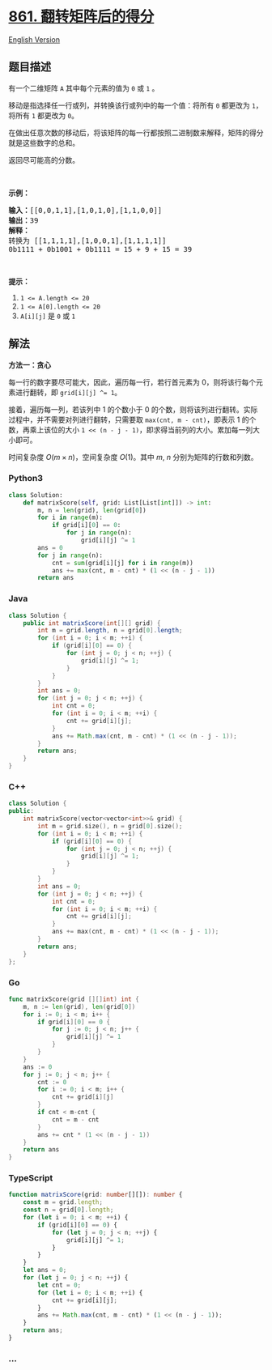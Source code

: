 # [861. 翻转矩阵后的得分](https://leetcode.cn/problems/score-after-flipping-matrix)

[English Version](/solution/0800-0899/0861.Score%20After%20Flipping%20Matrix/README_EN.md)

## 题目描述

<!-- 这里写题目描述 -->

<p>有一个二维矩阵&nbsp;<code>A</code> 其中每个元素的值为&nbsp;<code>0</code>&nbsp;或&nbsp;<code>1</code>&nbsp;。</p>

<p>移动是指选择任一行或列，并转换该行或列中的每一个值：将所有 <code>0</code> 都更改为 <code>1</code>，将所有 <code>1</code> 都更改为 <code>0</code>。</p>

<p>在做出任意次数的移动后，将该矩阵的每一行都按照二进制数来解释，矩阵的得分就是这些数字的总和。</p>

<p>返回尽可能高的分数。</p>

<p>&nbsp;</p>

<ol>
</ol>

<p><strong>示例：</strong></p>

<pre><strong>输入：</strong>[[0,0,1,1],[1,0,1,0],[1,1,0,0]]
<strong>输出：</strong>39
<strong>解释：
</strong>转换为 [[1,1,1,1],[1,0,0,1],[1,1,1,1]]
0b1111 + 0b1001 + 0b1111 = 15 + 9 + 15 = 39</pre>

<p>&nbsp;</p>

<p><strong>提示：</strong></p>

<ol>
	<li><code>1 &lt;= A.length &lt;= 20</code></li>
	<li><code>1 &lt;= A[0].length &lt;= 20</code></li>
	<li><code>A[i][j]</code>&nbsp;是&nbsp;<code>0</code> 或&nbsp;<code>1</code></li>
</ol>

## 解法

<!-- 这里可写通用的实现逻辑 -->

**方法一：贪心**

每一行的数字要尽可能大，因此，遍历每一行，若行首元素为 0，则将该行每个元素进行翻转，即 `grid[i][j] ^= 1`。

接着，遍历每一列，若该列中 1 的个数小于 0 的个数，则将该列进行翻转。实际过程中，并不需要对列进行翻转，只需要取 `max(cnt, m - cnt)`，即表示 1 的个数，再乘上该位的大小 `1 << (n - j - 1)`，即求得当前列的大小。累加每一列大小即可。

时间复杂度 $O(m\times n)$，空间复杂度 $O(1)$。其中 $m$, $n$ 分别为矩阵的行数和列数。

<!-- tabs:start -->

### **Python3**

<!-- 这里可写当前语言的特殊实现逻辑 -->

```python
class Solution:
    def matrixScore(self, grid: List[List[int]]) -> int:
        m, n = len(grid), len(grid[0])
        for i in range(m):
            if grid[i][0] == 0:
                for j in range(n):
                    grid[i][j] ^= 1
        ans = 0
        for j in range(n):
            cnt = sum(grid[i][j] for i in range(m))
            ans += max(cnt, m - cnt) * (1 << (n - j - 1))
        return ans
```

### **Java**

<!-- 这里可写当前语言的特殊实现逻辑 -->

```java
class Solution {
    public int matrixScore(int[][] grid) {
        int m = grid.length, n = grid[0].length;
        for (int i = 0; i < m; ++i) {
            if (grid[i][0] == 0) {
                for (int j = 0; j < n; ++j) {
                    grid[i][j] ^= 1;
                }
            }
        }
        int ans = 0;
        for (int j = 0; j < n; ++j) {
            int cnt = 0;
            for (int i = 0; i < m; ++i) {
                cnt += grid[i][j];
            }
            ans += Math.max(cnt, m - cnt) * (1 << (n - j - 1));
        }
        return ans;
    }
}
```

### **C++**

```cpp
class Solution {
public:
    int matrixScore(vector<vector<int>>& grid) {
        int m = grid.size(), n = grid[0].size();
        for (int i = 0; i < m; ++i) {
            if (grid[i][0] == 0) {
                for (int j = 0; j < n; ++j) {
                    grid[i][j] ^= 1;
                }
            }
        }
        int ans = 0;
        for (int j = 0; j < n; ++j) {
            int cnt = 0;
            for (int i = 0; i < m; ++i) {
                cnt += grid[i][j];
            }
            ans += max(cnt, m - cnt) * (1 << (n - j - 1));
        }
        return ans;
    }
};
```

### **Go**

```go
func matrixScore(grid [][]int) int {
	m, n := len(grid), len(grid[0])
	for i := 0; i < m; i++ {
		if grid[i][0] == 0 {
			for j := 0; j < n; j++ {
				grid[i][j] ^= 1
			}
		}
	}
	ans := 0
	for j := 0; j < n; j++ {
		cnt := 0
		for i := 0; i < m; i++ {
			cnt += grid[i][j]
		}
		if cnt < m-cnt {
			cnt = m - cnt
		}
		ans += cnt * (1 << (n - j - 1))
	}
	return ans
}
```

### **TypeScript**

```ts
function matrixScore(grid: number[][]): number {
    const m = grid.length;
    const n = grid[0].length;
    for (let i = 0; i < m; ++i) {
        if (grid[i][0] == 0) {
            for (let j = 0; j < n; ++j) {
                grid[i][j] ^= 1;
            }
        }
    }
    let ans = 0;
    for (let j = 0; j < n; ++j) {
        let cnt = 0;
        for (let i = 0; i < m; ++i) {
            cnt += grid[i][j];
        }
        ans += Math.max(cnt, m - cnt) * (1 << (n - j - 1));
    }
    return ans;
}
```

### **...**

```

```

<!-- tabs:end -->
